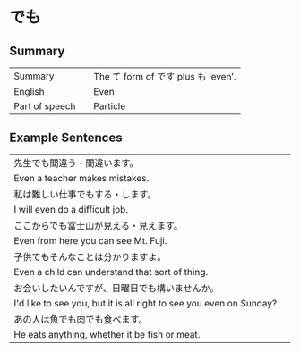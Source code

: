 # でも

## Summary

<table><tr>   <td>Summary<td>   <td>The て form of です plus も ‘even’.</td><tr><tr>   <td>English<td>   <td>Even</td><tr><tr>   <td>Part of speech<td>   <td>Particle</td><tr></table></table></table>

## Example Sentences

<table><tr><td>先生でも間違う・間違います。<td><tr><tr><td>Even a teacher makes mistakes.<td><tr><tr><td>私は難しい仕事でもする・します。<td><tr><tr><td>I will even do a difficult job.<td><tr><tr><td>ここからでも富士山が見える・見えます。<td><tr><tr><td>Even from here you can see Mt. Fuji.<td><tr><tr><td>子供でもそんなことは分かりますよ。<td><tr><tr><td>Even a child can understand that sort of thing.<td><tr><tr><td>お会いしたいんですが、日曜日でも構いませんか。<td><tr><tr><td>I'd like to see you, but it is all right to see you even on Sunday?<td><tr><tr><td>あの人は魚でも肉でも食べます。<td><tr><tr><td>He eats anything, whether it be fish or meat.<td><tr></table>

